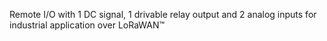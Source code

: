 Remote I/O with 1 DC signal, 1 drivable relay output and 2 analog inputs for industrial application over LoRaWAN™